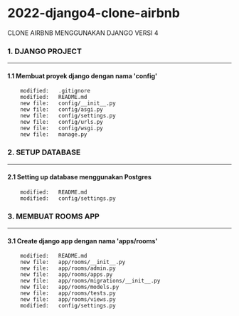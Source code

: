 # 2022-django4-clone-airbnb
CLONE AIRBNB MENGGUNAKAN DJANGO VERSI 4


### 1. DJANGO PROJECT
---------------------

#### 1.1 Membuat proyek django dengan nama 'config'

        modified:   .gitignore
        modified:   README.md
        new file:   config/__init__.py
        new file:   config/asgi.py
        new file:   config/settings.py
        new file:   config/urls.py
        new file:   config/wsgi.py
        new file:   manage.py


### 2. SETUP DATABASE
---------------------

#### 2.1 Setting up database menggunakan Postgres

        modified:   README.md
        modified:   config/settings.py


### 3. MEMBUAT ROOMS APP
------------------------

#### 3.1 Create django app dengan nama 'apps/rooms'

        modified:   README.md
        new file:   app/rooms/__init__.py
        new file:   app/rooms/admin.py
        new file:   app/rooms/apps.py
        new file:   app/rooms/migrations/__init__.py
        new file:   app/rooms/models.py
        new file:   app/rooms/tests.py
        new file:   app/rooms/views.py
        modified:   config/settings.py





